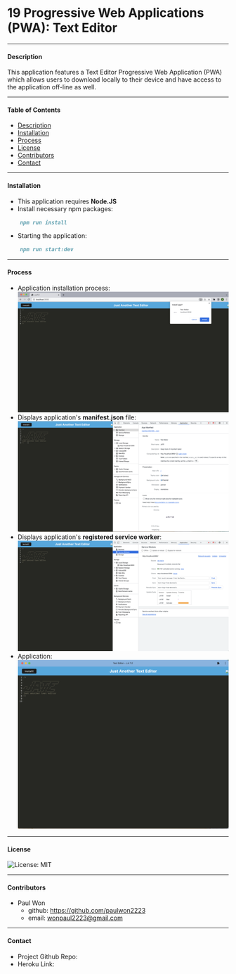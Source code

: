 # 19 Progressive Web Applications (PWA): Text Editor
----------------------------
#### Description
This application features a Text Editor Progressive Web Application (PWA) which allows users to download locally to their device and have access to the application off-line as well.

----------------------------
#### Table of Contents
- [Description](#description)
- [Installation](#installation)
- [Process](#process)
- [License](#license)
- [Contributors](#contributors)
- [Contact](#contact)

----------------------------
#### Installation
- This application requires **Node.JS**
- Install necessary npm packages:
```md
    npm run install
```
- Starting the application:
```md
    npm run start:dev
```
----------------------------
#### Process
- Application installation process:
![img](./img/install.png)
- Displays application's **manifest.json** file:
![img](./img/manifest.png)
- Displays application's **registered service worker**:
![img](./img/serviceworkerss.png)
- Application:
![img](./img/application.png)

----------------------------
#### License
![License: MIT](https://img.shields.io/badge/License-MIT-yellow.svg)

----------------------------
#### Contributors
* Paul Won
    * github: https://github.com/paulwon2223
    * email: wonpaul2223@gmail.com

----------------------------
#### Contact
- Project Github Repo:
- Heroku Link: 